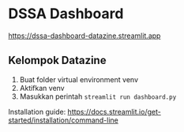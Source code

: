 # DSSA Dashboard

https://dssa-dashboard-datazine.streamlit.app

## Kelompok Datazine

1. Buat folder virtual environment venv
2. Aktifkan venv
3. Masukkan perintah `streamlit run dashboard.py`

Installation guide: https://docs.streamlit.io/get-started/installation/command-line 

